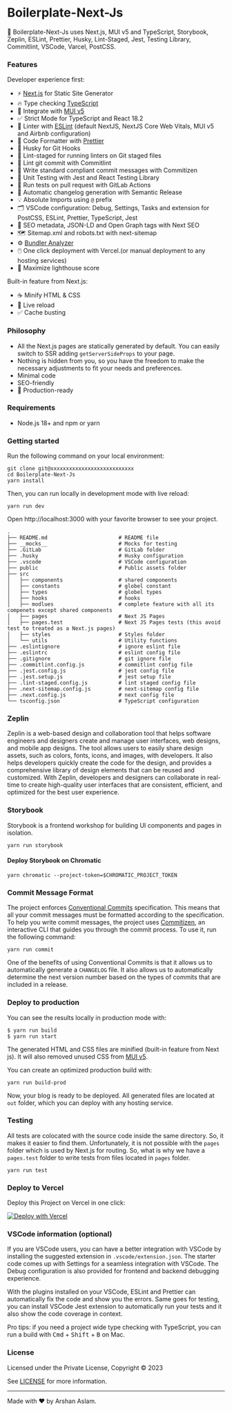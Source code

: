 # Boilerplate-Next-Js

🚀 Boilerplate-Next-Js uses Next.js, MUI v5 and TypeScript, Storybook, Zeplin, ESLint, Prettier, Husky, Lint-Staged, Jest, Testing Library, Commitlint, VSCode, Varcel, PostCSS.

### Features

Developer experience first:

- ⚡ [Next.js](https://nextjs.org) for Static Site Generator
- 🔥 Type checking [TypeScript](https://www.typescriptlang.org)
- 💎 Integrate with [MUI v5](https://mui.com/material-ui/getting-started/overview/)
- ✅ Strict Mode for TypeScript and React 18.2
- 📏 Linter with [ESLint](https://eslint.org) (default NextJS, NextJS Core Web Vitals, MUI v5 and Airbnb configuration)
- 💖 Code Formatter with [Prettier](https://prettier.io)
- 🦊 Husky for Git Hooks
- 🚫 Lint-staged for running linters on Git staged files
- 🚓 Lint git commit with Commitlint
- 📓 Write standard compliant commit messages with Commitizen
- 🦺 Unit Testing with Jest and React Testing Library
- 👷 Run tests on pull request with GitLab Actions
- 🎁 Automatic changelog generation with Semantic Release
- 💡 Absolute Imports using `@` prefix
- 🗂 VSCode configuration: Debug, Settings, Tasks and extension for PostCSS, ESLint, Prettier, TypeScript, Jest
- 🤖 SEO metadata, JSON-LD and Open Graph tags with Next SEO
- 🗺️ Sitemap.xml and robots.txt with next-sitemap
- ⚙️ [Bundler Analyzer](https://www.npmjs.com/package/@next/bundle-analyzer)
- 🖱️ One click deployment with Vercel.(or manual deployment to any hosting services)
- 💯 Maximize lighthouse score

Built-in feature from Next.js:

- ☕ Minify HTML & CSS
- 💨 Live reload
- ✅ Cache busting

### Philosophy

- All the Next.js pages are statically generated by default. You can easily switch to SSR adding `getServerSideProps` to your page.
- Nothing is hidden from you, so you have the freedom to make the necessary adjustments to fit your needs and preferences.
- Minimal code
- SEO-friendly
- 🚀 Production-ready

### Requirements

- Node.js 18+ and npm or yarn

### Getting started

Run the following command on your local environment:

```shell
git clone git@xxxxxxxxxxxxxxxxxxxxxxxxxxx
cd Boilerplate-Next-Js
yarn install
```

Then, you can run locally in development mode with live reload:

```shell
yarn run dev
```

Open http://localhost:3000 with your favorite browser to see your project.

```shell
.
├── README.md                       # README file
├── __mocks__                       # Mocks for testing
├── .GitLab                         # GitLab folder
├── .husky                          # Husky configuration
├── .vscode                         # VSCode configuration
├── public                          # Public assets folder
├── src
│   ├── components                  # shared components
│   ├── constants                   # globel constant
│   ├── types                       # globel types
│   ├── hooks                       # hooks
│   ├── modlues                     # complete feature with all its compenets except shared components
│   ├── pages                       # Next JS Pages
│   ├── pages.test                  # Next JS Pages tests (this avoid test to treated as a Next.js pages)
│   ├── styles                      # Styles folder
│   └── utils                       # Utility functions
├── .eslintignore                   # ignore eslint file
├── .eslintrc                       # eslint config file
├── .gitignore                      # git ignore file
├── .commitlint.config.js           # commitlint config file
├── .jest.config.js                 # jest config file
├── .jest.setup.js                  # jest setup file
├── .lint-staged.config.js          # lint staged config file
├── .next-sitemap.config.js         # next-sitemap config file
├── .next.config.js                 # next config file
└── tsconfig.json                   # TypeScript configuration
```

### Zeplin

Zeplin is a web-based design and collaboration tool that helps software engineers and designers create and manage user interfaces, web designs, and mobile app designs. The tool allows users to easily share design assets, such as colors, fonts, icons, and images, with developers. It also helps developers quickly create the code for the design, and provides a comprehensive library of design elements that can be reused and customized. With Zeplin, developers and designers can collaborate in real-time to create high-quality user interfaces that are consistent, efficient, and optimized for the best user experience.

### Storybook

Storybook is a frontend workshop for building UI components and pages in isolation.

```shell
yarn run storybook
```

#### Deploy Storybook on Chromatic

```shell
yarn chromatic --project-token=$CHROMATIC_PROJECT_TOKEN
```

### Commit Message Format

The project enforces [Conventional Commits](https://www.conventionalcommits.org/) specification. This means that all your commit messages must be formatted according to the specification. To help you write commit messages, the project uses [Commitizen](https://GitLab.com/commitizen/cz-cli), an interactive CLI that guides you through the commit process. To use it, run the following command:

```shell
yarn run commit
```

One of the benefits of using Conventional Commits is that it allows us to automatically generate a `CHANGELOG` file. It also allows us to automatically determine the next version number based on the types of commits that are included in a release.

### Deploy to production

You can see the results locally in production mode with:

```shell
$ yarn run build
$ yarn run start
```

The generated HTML and CSS files are minified (built-in feature from Next js). It will also removed unused CSS from [MUI v5](https://mui.com/material-ui/getting-started/overview/).

You can create an optimized production build with:

```shell
yarn run build-prod
```

Now, your blog is ready to be deployed. All generated files are located at `out` folder, which you can deploy with any hosting service.

### Testing

All tests are colocated with the source code inside the same directory. So, it makes it easier to find them. Unfortunately, it is not possible with the `pages` folder which is used by Next.js for routing. So, what is why we have a `pages.test` folder to write tests from files located in `pages` folder.

```shell
yarn run test
```

### Deploy to Vercel

Deploy this Project on Vercel in one click:

[![Deploy with Vercel](https://vercel.com/button)](https://vercel.com/new/git/external?repository-url=https%3A%2F%2FGitLab.com%2Fixartz%2FNext-js-Boilerplate)

### VSCode information (optional)

If you are VSCode users, you can have a better integration with VSCode by installing the suggested extension in `.vscode/extension.json`. The starter code comes up with Settings for a seamless integration with VSCode. The Debug configuration is also provided for frontend and backend debugging experience.

With the plugins installed on your VSCode, ESLint and Prettier can automatically fix the code and show you the errors. Same goes for testing, you can install VSCode Jest extension to automatically run your tests and it also show the code coverage in context.

Pro tips: if you need a project wide type checking with TypeScript, you can run a build with <kbd>Cmd</kbd> + <kbd>Shift</kbd> + <kbd>B</kbd> on Mac.

### License

Licensed under the Private License, Copyright © 2023

See [LICENSE](LICENSE) for more information.

---

Made with ♥ by Arshan Aslam.
